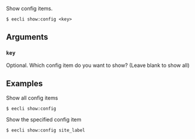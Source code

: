 Show config items.

```
$ eecli show:config <key>
```

## Arguments

### `key`

Optional. Which config item do you want to show? (Leave blank to show all)

## Examples

Show all config items

```
$ eecli show:config
```

Show the specified config item

```
$ eecli show:config site_label
```
